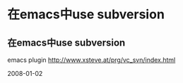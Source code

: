 # 在emacs中use subversion

## 在emacs中use subversion

emacs plugin
http://www.xsteve.at/prg/vc_svn/index.html


2008-01-02